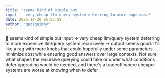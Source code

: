 ```yaml
---
title: "seems kind of simple but 
input -  very cheap llm query system deferring to more expensive"
date: 2025-10-20 05:02:59
author: "qazzquimby"
---
```


💭 seems kind of simple but 
input -> very cheap llm/query system deferring to more expensive llm/query system recursively -> output
seems good. It's like a rag with more knobs that could hopefully under some parameters minimize cost while ensuring good answers over large contexts.
Not sure what shapes the recursive querying could take or under what conditions defer upgrading would be needed, and there's a tradeoff where cheaper systems are worse at knowing when to defer